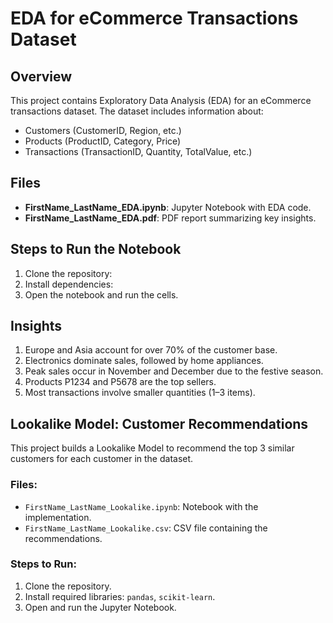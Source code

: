 # EDA for eCommerce Transactions Dataset

## Overview
This project contains Exploratory Data Analysis (EDA) for an eCommerce transactions dataset. The dataset includes information about:
- Customers (CustomerID, Region, etc.)
- Products (ProductID, Category, Price)
- Transactions (TransactionID, Quantity, TotalValue, etc.)

## Files
- **FirstName_LastName_EDA.ipynb**: Jupyter Notebook with EDA code.
- **FirstName_LastName_EDA.pdf**: PDF report summarizing key insights.

## Steps to Run the Notebook
1. Clone the repository:
2. Install dependencies:
3. Open the notebook and run the cells.

## Insights
1. Europe and Asia account for over 70% of the customer base.
2. Electronics dominate sales, followed by home appliances.
3. Peak sales occur in November and December due to the festive season.
4. Products P1234 and P5678 are the top sellers.
5. Most transactions involve smaller quantities (1–3 items).

## Lookalike Model: Customer Recommendations
This project builds a Lookalike Model to recommend the top 3 similar customers for each customer in the dataset.

### Files:
- `FirstName_LastName_Lookalike.ipynb`: Notebook with the implementation.
- `FirstName_LastName_Lookalike.csv`: CSV file containing the recommendations.

### Steps to Run:
1. Clone the repository.
2. Install required libraries: `pandas`, `scikit-learn`.
3. Open and run the Jupyter Notebook.

